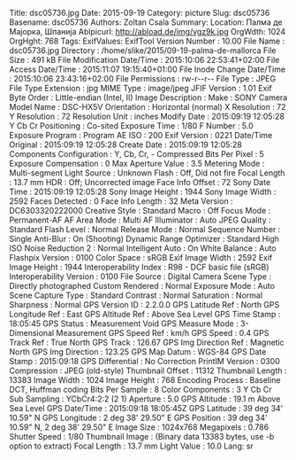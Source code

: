 Title: dsc05736.jpg
Date: 2015-09-19
Category: picture
Slug: dsc05736
Basename: dsc05736
Authors: Zoltan Csala
Summary:
Location: Палма де Мајорка, Шпанија
Ablpicurl: http://abload.de/img/vgz9k.jpg
OrgWdth: 1024
OrgHght: 768
Tags:
ExifValues: ExifTool Version Number : 10.00
            File Name : dsc05736.jpg
            Directory : /home/slike/2015/09-19-palma-de-mallorca
            File Size : 491 kB
            File Modification Date/Time : 2015:10:06 22:53:41+02:00
            File Access Date/Time : 2015:11:07 19:15:40+01:00
            File Inode Change Date/Time : 2015:10:06 23:43:16+02:00
            File Permissions : rw-r--r--
            File Type : JPEG
            File Type Extension : jpg
            MIME Type : image/jpeg
            JFIF Version : 1.01
            Exif Byte Order : Little-endian (Intel, II)
            Image Description :
            Make : SONY
            Camera Model Name : DSC-HX5V
            Orientation : Horizontal (normal)
            X Resolution : 72
            Y Resolution : 72
            Resolution Unit : inches
            Modify Date : 2015:09:19 12:05:28
            Y Cb Cr Positioning : Co-sited
            Exposure Time : 1/80
            F Number : 5.0
            Exposure Program : Program AE
            ISO : 200
            Exif Version : 0221
            Date/Time Original : 2015:09:19 12:05:28
            Create Date : 2015:09:19 12:05:28
            Components Configuration : Y, Cb, Cr, -
            Compressed Bits Per Pixel : 5
            Exposure Compensation : 0
            Max Aperture Value : 3.5
            Metering Mode : Multi-segment
            Light Source : Unknown
            Flash : Off, Did not fire
            Focal Length : 13.7 mm
            HDR : Off; Uncorrected image
            Face Info Offset : 72
            Sony Date Time : 2015:09:19 12:05:28
            Sony Image Height : 1944
            Sony Image Width : 2592
            Faces Detected : 0
            Face Info Length : 32
            Meta Version : DC6303320222000
            Creative Style : Standard
            Macro : Off
            Focus Mode : Permanent-AF
            AF Area Mode : Multi
            AF Illuminator : Auto
            JPEG Quality : Standard
            Flash Level : Normal
            Release Mode : Normal
            Sequence Number : Single
            Anti-Blur : On (Shooting)
            Dynamic Range Optimizer : Standard
            High ISO Noise Reduction 2 : Normal
            Intelligent Auto : On
            White Balance : Auto
            Flashpix Version : 0100
            Color Space : sRGB
            Exif Image Width : 2592
            Exif Image Height : 1944
            Interoperability Index : R98 - DCF basic file (sRGB)
            Interoperability Version : 0100
            File Source : Digital Camera
            Scene Type : Directly photographed
            Custom Rendered : Normal
            Exposure Mode : Auto
            Scene Capture Type : Standard
            Contrast : Normal
            Saturation : Normal
            Sharpness : Normal
            GPS Version ID : 2.2.0.0
            GPS Latitude Ref : North
            GPS Longitude Ref : East
            GPS Altitude Ref : Above Sea Level
            GPS Time Stamp : 18:05:45
            GPS Status : Measurement Void
            GPS Measure Mode : 3-Dimensional Measurement
            GPS Speed Ref : km/h
            GPS Speed : 0.4
            GPS Track Ref : True North
            GPS Track : 126.67
            GPS Img Direction Ref : Magnetic North
            GPS Img Direction : 123.25
            GPS Map Datum : WGS-84
            GPS Date Stamp : 2015:09:18
            GPS Differential : No Correction
            PrintIM Version : 0300
            Compression : JPEG (old-style)
            Thumbnail Offset : 11312
            Thumbnail Length : 13383
            Image Width : 1024
            Image Height : 768
            Encoding Process : Baseline DCT, Huffman coding
            Bits Per Sample : 8
            Color Components : 3
            Y Cb Cr Sub Sampling : YCbCr4:2:2 (2 1)
            Aperture : 5.0
            GPS Altitude : 19.1 m Above Sea Level
            GPS Date/Time : 2015:09:18 18:05:45Z
            GPS Latitude : 39 deg 34' 10.59" N
            GPS Longitude : 2 deg 38' 29.50" E
            GPS Position : 39 deg 34' 10.59" N, 2 deg 38' 29.50" E
            Image Size : 1024x768
            Megapixels : 0.786
            Shutter Speed : 1/80
            Thumbnail Image : (Binary data 13383 bytes, use -b option to extract)
            Focal Length : 13.7 mm
            Light Value : 10.0
Lang: sr

